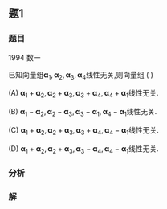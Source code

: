 ## 题1
### 题目
1994 数一 

已知向量组${\mathbf{\alpha }}_{1},{\mathbf{\alpha }}_{2},{\mathbf{\alpha }}_{3},{\mathbf{\alpha }}_{4}$线性无关,则向量组 (   )

(A) ${\mathbf{\alpha }}_{1} + {\mathbf{\alpha }}_{2},{\mathbf{\alpha }}_{2} + {\mathbf{\alpha }}_{3},{\mathbf{\alpha }}_{3} + {\mathbf{\alpha }}_{4},{\mathbf{\alpha }}_{4} + {\mathbf{\alpha }}_{1}$线性无关.

(B) ${\mathbf{\alpha }}_{1} - {\mathbf{\alpha }}_{2},{\mathbf{\alpha }}_{2} - {\mathbf{\alpha }}_{3},{\mathbf{\alpha }}_{3} - {\mathbf{\alpha }}_{1},{\mathbf{\alpha }}_{4} - {\mathbf{\alpha }}_{1}$线性无关.

(C) ${\mathbf{\alpha }}_{1} + {\mathbf{\alpha }}_{2},{\mathbf{\alpha }}_{2} + {\mathbf{\alpha }}_{3},{\mathbf{\alpha }}_{3} + {\mathbf{\alpha }}_{4},{\mathbf{\alpha }}_{4} - {\mathbf{\alpha }}_{1}$线性无关.

(D) ${\mathbf{\alpha }}_{1} + {\mathbf{\alpha }}_{2},{\mathbf{\alpha }}_{2} + {\mathbf{\alpha }}_{3},{\mathbf{\alpha }}_{3} - {\mathbf{\alpha }}_{4},{\mathbf{\alpha }}_{4} - {\mathbf{\alpha }}_{1}$线性无关.
### 分析

### 解